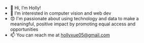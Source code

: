 - 👋 Hi, I’m Holly!
- 👀 I’m interested in computer vision and web dev
- 😍 I'm passionate about using technology and data to make a meaningful, positive impact by promoting equal access and opportunities 
- 📫 You can reach me at hollyxue05@gmail.com

<!---
catto-stackko/catto-stackko is a ✨ special ✨ repository because its `README.md` (this file) appears on your GitHub profile.
You can click the Preview link to take a look at your changes.
--->
